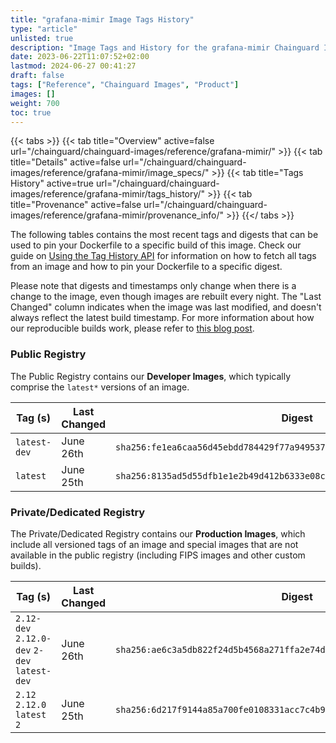 ```yaml
---
title: "grafana-mimir Image Tags History"
type: "article"
unlisted: true
description: "Image Tags and History for the grafana-mimir Chainguard Image"
date: 2023-06-22T11:07:52+02:00
lastmod: 2024-06-27 00:41:27
draft: false
tags: ["Reference", "Chainguard Images", "Product"]
images: []
weight: 700
toc: true
---
```


{{< tabs >}}
{{< tab title="Overview" active=false url="/chainguard/chainguard-images/reference/grafana-mimir/" >}}
{{< tab title="Details" active=false url="/chainguard/chainguard-images/reference/grafana-mimir/image_specs/" >}}
{{< tab title="Tags History" active=true url="/chainguard/chainguard-images/reference/grafana-mimir/tags_history/" >}}
{{< tab title="Provenance" active=false url="/chainguard/chainguard-images/reference/grafana-mimir/provenance_info/" >}}
{{</ tabs >}}

The following tables contains the most recent tags and digests that can be used to pin your Dockerfile to a specific build of this image. Check our guide on [Using the Tag History API](/chainguard/chainguard-images/using-the-tag-history-api/) for information on how to fetch all tags from an image and how to pin your Dockerfile to a specific digest.

Please note that digests and timestamps only change when there is a change to the image, even though images are rebuilt every night. The "Last Changed" column indicates when the image was last modified, and doesn't always reflect the latest build timestamp. For more information about how our reproducible builds work, please refer to [this blog post](https://www.chainguard.dev/unchained/reproducing-chainguards-reproducible-image-builds).

### Public Registry
The Public Registry contains our **Developer Images**, which typically comprise the `latest*` versions of an image.

| Tag (s)       | Last Changed | Digest                                                                    |
|---------------|--------------|---------------------------------------------------------------------------|
|  `latest-dev` | June 26th    | `sha256:fe1ea6caa56d45ebdd784429f77a949537e51434dad21d3111ec8b5829e42f86` |
|  `latest`     | June 25th    | `sha256:8135ad5d55dfb1e1e2b49d412b6333e08c4fca3b93e49e98021d7654f57ea048` |


### Private/Dedicated Registry
The Private/Dedicated Registry contains our **Production Images**, which include all versioned tags of an image and special images that are not available in the public registry (including FIPS images and other custom builds).

| Tag (s)                                       | Last Changed | Digest                                                                    |
|-----------------------------------------------|--------------|---------------------------------------------------------------------------|
|  `2.12-dev` `2.12.0-dev` `2-dev` `latest-dev` | June 26th    | `sha256:ae6c3a5db822f24d5b4568a271ffa2e74d0d25997ea3fc0beb70ddb4ddd1df70` |
|  `2.12` `2.12.0` `latest` `2`                 | June 25th    | `sha256:6d217f9144a85a700fe0108331acc7c4b92c86e9b83d1984105039a055d8a91d` |

